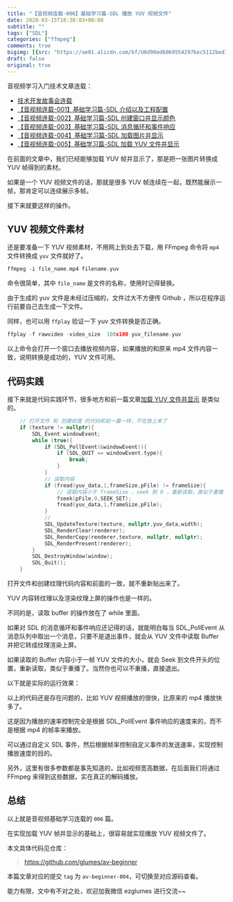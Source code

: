 ```yaml
---
title: "【音视频连载-006】基础学习篇-SDL 播放 YUV 视频文件"
date: 2020-03-15T18:38:03+08:00
subtitle: ""
tags: ["SDL"]
categories: ["ffmpeg"]
comments: true
bigimg: [{src: "https://ae01.alicdn.com/kf/U0d90ed6069554297bec5112bed73109aN.jpg", desc: ""}]
draft: false
original: true
---
```


音视频学习入门技术文章连载：

* [技术开发故事会连载](https://mp.weixin.qq.com/s/3uDZtUKngHbDBZd3jFyzpA)
* [【音视频连载-001】基础学习篇-SDL 介绍以及工程配置](https://mp.weixin.qq.com/s/ZKrUiauxSKpfctFD4iHT8g)
* [【音视频连载-002】基础学习篇-SDL 创建窗口并显示颜色](https://mp.weixin.qq.com/s/-Gh96TxhcQV9dQXDcQCqeA)
* [【音视频连载-003】基础学习篇-SDL 消息循环和事件响应](https://mp.weixin.qq.com/s/OfzfohB3L0zcFcJSLeLbQw)
* [【音视频连载-004】基础学习篇-SDL 加载图片并显示](https://mp.weixin.qq.com/s/cJHfSK724zYhP65_WLh8Tw)
* [【音视频连载-005】基础学习篇-SDL 加载 YUV 文件并显示](https://mp.weixin.qq.com/s/nCidtYLmB8_LtAzbW14skg)

在前面的文章中，我们已经能够加载 YUV 帧并显示了，那是把一张图片转换成 YUV 帧得到的素材。


如果是一个 YUV 视频文件的话，那就是很多 YUV 帧连续在一起，既然能展示一帧，那肯定可以连续展示多帧。

接下来就要这样的操作。

## YUV 视频文件素材

还是要准备一下 YUV 视频素材，不用网上到处去下载，用 FFmpeg 命令将 `mp4` 文件转换成 `yuv` 文件就好了。

```cpp
ffmpeg -i file_name.mp4 filename.yuv
```

命令很简单，其中 `file_name` 是文件的名称，使用时记得替换。

由于生成的 yuv 文件是未经过压缩的，文件过大不方便传 Github ，所以在程序运行前要自己去生成一下文件。

同样，也可以用 `ffplay` 验证一下 yuv 文件转换是否正确。

```cpp
ffplay -f rawvideo -video_size  100x100 yuv_filename.yuv
```

以上命令会打开一个窗口去播放视频内容，如果播放的和原来 mp4 文件内容一致，说明转换是成功的，YUV 文件可用。

<!--more-->

## 代码实践

接下来就是代码实践环节，很多地方和前一篇文章[加载 YUV 文件并显示](https://mp.weixin.qq.com/s/nCidtYLmB8_LtAzbW14skg) 是类似的。


```cpp
    // 打开文件 和 创建纹理 的代码和前一篇一样，不在放上来了
    if (texture != nullptr){
        SDL_Event windowEvent;
        while (true){
            if (SDL_PollEvent(&windowEvent)){
                if (SDL_QUIT == windowEvent.type){
                    break;
                }
            }
            // 读取内容
            if (fread(yuv_data,1,frameSize,pFile) != frameSize){
                // 读取内容小于 frameSize ，seek 到 0 ，重新读取，类似于重播
                fseek(pFile,0,SEEK_SET);
                fread(yuv_data,1,frameSize,pFile);
            }
            //
            SDL_UpdateTexture(texture, nullptr,yuv_data,width);
            SDL_RenderClear(renderer);
            SDL_RenderCopy(renderer,texture, nullptr, nullptr);
            SDL_RenderPresent(renderer);
        }
        SDL_DestroyWindow(window);
        SDL_Quit();
    }
```

打开文件和创建纹理代码内容和前面的一致，就不重新贴出来了。

YUV 内容转纹理以及渲染纹理上屏的操作也是一样的。

不同的是，读取 buffer 的操作放在了 while 里面。

如果对 SDL 的消息循环和事件响应还记得的话，就能明白每当 SDL_PollEvent 从消息队列中取出一个消息，只要不是退出事件，就会从 YUV 文件中读取 Buffer 并把它转成纹理渲染上屏。


如果读取的 Buffer 内容小于一帧 YUV 文件的大小，就会  Seek 到文件开头的位置，重新读取，类似于重播了。当然你也可以不重播，直接退出。


以下就是实际的运行效果：




以上的代码还是存在问题的，比如 YUV 视频播放的很快，比原来的 mp4 播放快多了。

这是因为播放的速率控制完全是根据 SDL_PollEvent 事件响应的速度来的，而不是根据 mp4 的帧率来播放。

可以通过自定义 SDL 事件，然后根据帧率控制自定义事件的发送速率，实现控制播放速度的目的。

另外，这里有很多参数都是事先知道的，比如视频宽高数据，在后面我们将通过 FFmpeg 来得到这些数据，实在真正的解码播放。

## 总结


以上就是音视频基础学习连载的 `006` 篇。

在实现加载 YUV 帧并显示的基础上，很容易就实现播放 YUV 视频文件了。

本文具体代码见仓库：

> https://github.com/glumes/av-beginner

本篇文章对应的提交 `tag` 为 `av-beginner-004`，可切换至对应源码查看。

能力有限，文中有不对之处，欢迎加我微信 ezglumes 进行交流~~